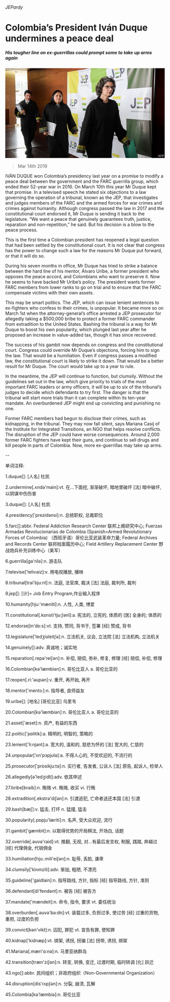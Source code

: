 ###### JEPardy

# Colombia’s President Iván Duque undermines a peace deal 

##### His tougher line on ex-guerrillas could prompt some to take up arms again 

![image](images/20190316_amp501.jpg) 

> Mar 14th 2019 

IVÁN DUQUE won Colombia’s presidency last year on a promise to modify a peace deal between the government and the FARC guerrilla group, which ended their 52-year war in 2016. On March 10th this year Mr Duque kept that promise. In a televised speech he stated six objections to a law governing the operation of a tribunal, known as the JEP, that investigates and judges members of the FARC and the armed forces for war crimes and crimes against humanity. Although congress passed the law in 2017 and the constitutional court endorsed it, Mr Duque is sending it back to the legislature. “We want a peace that genuinely guarantees truth, justice, reparation and non-repetition,” he said. But his decision is a blow to the peace process. 

This is the first time a Colombian president has reopened a legal question that had been settled by the constitutional court. It is not clear that congress has the power to change such a law for the reasons Mr Duque put forward, or that it will do so. 

During his seven months in office, Mr Duque has tried to strike a balance between the hard line of his mentor, Álvaro Uribe, a former president who opposes the peace accord, and Colombians who want to preserve it. Now he seems to have backed Mr Uribe’s policy. The president wants former FARC members from lower ranks to go on trial and to ensure that the FARC compensate victims with their own assets. 

This may be smart politics. The JEP, which can issue lenient sentences to ex-fighters who confess to their crimes, is unpopular. It became more so on March 1st when the attorney-general’s office arrested a JEP prosecutor for allegedly taking a $500,000 bribe to protect a former FARC commander from extradition to the United States. Bashing the tribunal is a way for Mr Duque to boost his own popularity, which plunged last year after he proposed an increase in value-added tax, though it has since recovered. 

The success of his gambit now depends on congress and the constitutional court. Congress could override Mr Duque’s objections, forcing him to sign the law. That would be a humiliation. Even if congress passes a modified law, the constitutional court is likely to strike it down. That would be a better result for Mr Duque. The court would take up to a year to rule. 

In the meantime, the JEP will continue to function, but clumsily. Without the guidelines set out in the law, which give priority to trials of the most important FARC leaders or army officers, it will be up to six of the tribunal’s judges to decide which defendants to try first. The danger is that the tribunal will start more trials than it can complete within its ten-year mandate. An overburdened JEP might end up convicting and punishing no one. 

Former FARC members had begun to disclose their crimes, such as kidnapping, in the tribunal. They may now fall silent, says Mariana Casij of the Institute for Integrated Transitions, an NGO that helps resolve conflicts. The disruption of the JEP could have worse consequences. Around 2,000 former FARC fighters have kept their guns, and continue to sell drugs and kill people in parts of Colombia. Now, more ex-guerrillas may take up arms. 

-- 

 单词注释:

1.duque[]: [人名] 杜凯 

2.undermine[.ʌndә'main]:vt. 在...下面挖, 渐渐破坏, 暗地里破坏 [法] 暗中破坏, 以阴谋中伤伤害 

3.duque[]: [人名] 杜凯 

4.presidency['prezidәnsi]:n. 总统职权, 总裁职位 

5.farc[]:abbr. Federal Addiction Research Center 联邦上瘾研究中心; Fuerzas Armadas Revolucionarias de Colombia (Spanish=Armed Revolutionary Forces of Colombia) （西班牙语）哥伦比亚武装革命力量; Federal Archives and Records Center 联邦档案履历中心; Field Artillery Replacement Center 野战炮兵补充训练中心（美军） 

6.guerrilla[gә'rilә]:n. 游击队 

7.televise['telivaiz]:v. 用电视播放, 播映 

8.tribunal[trai'bju:nl]:n. 法庭, 法官席, 裁决 [法] 法庭, 裁判所, 裁判 

9.jep[]: [计]= Job Entry Program,作业输入程序 

10.humanity[hju:'mæniti]:n. 人性, 人类, 博爱 

11.constitutional[.kɒnsti'tju:ʃәnl]:a. 宪法的, 立宪的, 体质的 [医] 全身的; 体质的 

12.endorse[in'dɒ:s]:vt. 支持, 赞同, 背书于, 签署 [经] 赞成, 背书 

13.legislature['ledʒisleitʃә]:n. 立法机关, 议会, 立法院 [法] 立法机构, 立法机关 

14.genuinely[]:adv. 真诚地；诚实地 

15.reparation[.repә'reiʃәn]:n. 补偿, 赔偿, 弥补, 修复, 修理 [经] 赔偿, 补偿, 修理 

16.Colombian[kә'læmbiәn]:n. 哥伦比亚人 a. 哥伦比亚的 

17.reopen[.ri:'әupәn]:v. 重开, 再开始, 再开 

18.mentor['mentɔ:]:n. 指导者, 良师益友 

19.uribe[]: [地名] [哥伦比亚] 乌里韦 

20.Colombian[kә'læmbiәn]:n. 哥伦比亚人 a. 哥伦比亚的 

21.asset['æset]:n. 资产, 有益的东西 

22.politic['pɒlitik]:a. 精明的, 明智的, 策略的 

23.lenient['li:njәnt]:a. 宽大的, 温和的, 慈悲为怀的 [法] 宽大的, 仁慈的 

24.unpopular['ʌn'pɔpjulә]:a. 不得人心的, 不受欢迎的, 不流行的 

25.prosecutor['prɒsikju:tә]:n. 实行者, 告发者, 公诉人 [法] 原告, 起诉人, 检举人 

26.allegedly[ә'ledʒidli]:adv. 依其申述 

27.bribe[braib]:n. 贿赂 vt. 贿赂, 收买 vi. 行贿 

28.extradition[.ekstrә'diʃәn]:n. 引渡逃犯, 亡命者送还本国 [法] 引渡 

29.bash[bæʃ]:v. 猛击, 打坏 n. 猛撞, 猛击 

30.popularity[.pɒpju'læriti]:n. 名声, 受大众欢迎, 流行 

31.gambit['gæmbit]:n. 以取得优势的开局棋法, 开场白, 话题 

32.override[.әuvә'raid]:vt. 推翻, 无视, 对...有最后发言权, 制服, 践踏, 奔越过 [经] 代理佣金, 代销佣金 

33.humiliation[hju:.mili'eiʃәn]:n. 耻辱, 丢脸, 谦卑 

34.clumsily['klʌmzili]:adv. 笨拙, 粗陋, 不漂亮 

35.guideline['gaidlain]:n. 指导路线, 方针, 指标 [经] 指导路线, 方针, 准则 

36.defendant[di'fendәnt]:n. 被告 [经] 被告方 

37.mandate['mændeit]:n. 命令, 指令, 要求 vt. 委任统治 

38.overburden[.әuvә'bә:dn]:vt. 装载过多, 负担过多, 使过劳 [经] 过重的货物, 重担, 过度的负担 

39.convict[kәn'vikt]:n. 囚犯, 罪犯 vt. 宣告有罪, 使知罪 

40.kidnap['kidnæp]:vt. 绑架, 诱拐, 拐骗 [法] 拐带, 诱拐, 绑架 

41.Mariana[.mæri'ɑ:nә]:n. 马里亚纳群岛 

42.transition[træn'ziʃәn]:n. 转变, 转换, 变迁, 过渡时期, 临时转调 [化] 跃迁 

43.ngo[]:abbr. 民间组织；非政府组织（Non-Governmental Organization） 

44.disruption[dis'rʌpʃәn]:n. 分裂, 崩溃, 瓦解 

45.Colombia[kә'læmbiә]:n. 哥伦比亚 

